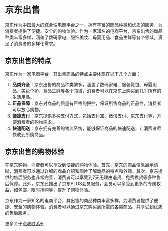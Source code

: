 # 京东出售

京东作为中国最大的综合性电商平台之一，拥有丰富的商品种类和优质的服务，为消费者提供了便捷、安全的购物体验。作为一家知名的电商平台，京东出售的商品种类丰富多样，涵盖了数码家电、服饰美妆、母婴用品、食品生鲜等各个领域，满足了消费者的多样化需求。

## 京东出售的特点

京东作为一家电商平台，其出售商品的特点主要体现在以下几个方面：
1. **品类齐全**：京东出售的商品种类繁多，涵盖了数码家电、服装鞋包、母婴用品、美妆个护、食品生鲜等各个领域，消费者可以在京东上购买到几乎所有的生活用品。
2. **正品保障**：京东对商品的质量有严格的把控，保证所售商品的正品性，消费者可以放心购物。
3. **便捷支付**：京东提供多种支付方式，包括支付宝、微信支付、京东支付等，方便消费者的购物需求。
4. **快速配送**：京东拥有完善的物流系统，能够保证商品的快速配送，让消费者尽快收到所购商品。

## 京东出售的购物体验

在京东购物，消费者可以享受到便捷的购物体验。首先，京东的商品信息展示清晰，消费者可以通过详细的商品介绍和图片了解商品的特点和外观。其次，京东提供的售后服务也非常完善，消费者可以享受到7天无理由退货、免费换货等多种售后保障。此外，京东还推出了京东PLUS会员服务，会员可以享受到更多的专属权益，如包邮、限时抢购等，提升了购物体验。

京东作为一家知名的电商平台，其出售的商品种类丰富多样，为消费者提供了便捷、安全的购物体验。消费者可以通过京东购买到所需的各类商品，并享受到优质的售后服务。

更多关于[点我联系✈](https://vip.k02.cc)